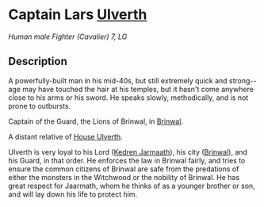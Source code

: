# Captain Lars [Ulverth](/Organizations/Houses/Ulverth.md)
*Human male Fighter (Cavalier) 7, LG*



## Description
A powerfully-built man in his mid-40s, but still extremely quick and strong--age may have touched the hair at his temples, but it hasn't come anywhere close to his arms or his sword. He speaks slowly, methodically, and is not prone to outbursts.

Captain of the Guard, the Lions of Brinwal, in [Brinwal](/Cities/Brinwal.md). 

A distant relative of [House Ulverth](/Organizations/Houses/Ulverth.md).

Ulverth is very loyal to his Lord ([Kedren Jarmaath](KedrenJarmaath.md)), his city ([Brinwal](/Cities/Brinwal.md)), and his Guard, in that order. He enforces the law in Brinwal fairly, and tries to ensure the common citizens of Brinwal are safe from the predations of either the monsters in the Witchwood or the nobility of Brinwal. He has great respect for Jaarmath, whom he thinks of as a younger brother or son, and will lay down his life to protect him.
